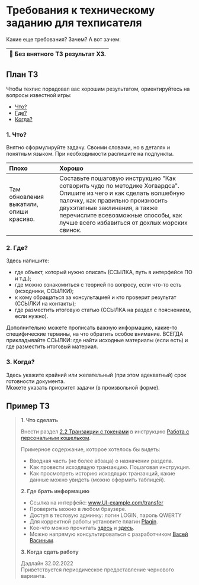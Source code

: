 # Требования к техническому заданию для техписателя

Какие еще требования? Зачем? А вот зачем:

| 🔴 Без внятного ТЗ результат ХЗ.|
|---|
  
## План ТЗ
Чтобы техпис порадовал вас хорошим результатом, ориентируйтесь на вопросы известной игры:
- [Что?](#1-что)
- [Где?](#2-где)
- [Когда?](#3-когда)

### 1. Что?
Внятно сформулируйте задачу. Своими словами, но в деталях и понятным языком. При необходимости распишите на подпункты.

| Плохо| Хорошо|
|:---|:---|
| Там обновления выкатили, опиши красиво.| Составьте пошаговую инструкцию "Как сотворить чудо по методике Хогвардса". Опишите из чего и как сделать волшебную палочку, как правильно произносить двухэтапные заклинания, а также перечислите всевозможные способы, как лучше всего избавиться от дохлых морских свинок.|

### 2. Где?
Здесь напишите:
- где объект, который нужно описать (ССЫЛКА, путь в интерфейсе ПО и т.д.);
- где можно ознакомиться с теорией по вопросу, если что-то есть (исходники, ССЫЛКИ);
- к кому обращаться за консультацией и кто проверит результат (ССЫЛКИ на контакты);
- где разместить итоговую статью (ССЫЛКА на раздел с пояснением, если нужно).

Дополнительно можете прописать важную информацию, какие-то специфические термины, на что обратить особое внимание.
ВСЕГДА прикладывайте ССЫЛКИ: где найти исходные материалы (если есть) и где разместить итоговый материал.

### 3. Когда?
Здесь укажите крайний или желательный (при этом адекватный) срок готовности документа.   
Можете указать приоритет задачи (в произвольной форме).

## Пример ТЗ

> **1. Что сделать**  
> 
> Внести раздел [2.2 Транзакции с токенами](ссылка) в инструкцию [Работа с персональным кошельком](ссылка).
> 
> Примерное содержание, которое хотелось бы видеть:
> - Вводная часть (не более абзаца) о назначении раздела.
> - Как провести исходящую транзакцию. Пошаговая инструкция.
> - Как просмотреть историю исходящих транзакций, какие данные можно увидеть (можно оформить таблицей).
> 
> **2. Где брать информацию**
> 
> - Ссылка на интерфейс: www.UI-example.com/transfer
> - Проверить можно в любом браузере.
> - Доступ в тестовую админку: логин LOGIN, пароль QWERTY
> - Для корректной работы установите плагин [Plagin](ссылка-на-плагин).
> - Кое-что можно прочитать [здесь](ссылка) и [здесь](ссылка).
> - Можно напрямую консультироваться с разработчиком [Васей Васиным](ссылка-на-контакт).
> 
> **3. Когда сдать работу**
> 
> Дэдлайн 32.02.2022  
> Приветствуется периодическое предоставление чернового варианта.
